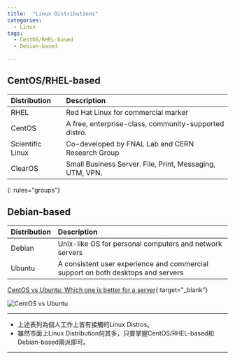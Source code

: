 ```yaml
---
title:  "Linux Distributions"
categories: 
  - Linux
tags:
  - CentOS/RHEL-based
  - Debian-based

---
```


## CentOS/RHEL-based

| Distribution    | Description                                             |
|:----------------|:--------------------------------------------------------|
| RHEL            | Red Hat Linux for commercial marker                     | 
| CentOS          | A free, enterprise-class, community-supported distro.   |
| Scientific Linux| Co-developed by FNAL Lab and CERN Research Group        |
| ClearOS         | Small Business Server. File, Print, Messaging, UTM, VPN.| 
{: rules="groups"}


## Debian-based

| Distribution    | Description                                                                     |
|:----------------|:--------------------------------------------------------------------------------|
| Debian          | Unix-like OS for personal computers and network servers                         | 
| Ubuntu          | A consistent user experience and commercial support on both desktops and servers| 


[CentOS vs Ubuntu: Which one is better for a server](https://thishosting.rocks/centos-vs-ubuntu-server/){:target="_blank"}

![CentOS vs Ubuntu](https://thishosting.rocks/wp-content/uploads/2017/01/centos-vs-ubuntu.jpg)


***

* 上述表列為個人工作上皆有接觸的Linux Distros。
* 雖然市面上Linux Distribution何其多，只要掌握CentOS/RHEL-based和Debian-based兩派即可。 

***

